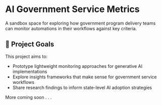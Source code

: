 # AI Government Service Metrics

A sandbox space for exploring how government program delivery teams can monitor automations in their workflows against key criteria.

## 🎯 Project Goals

This project aims to:
- Prototype lightweight monitoring approaches for generative AI implementations
- Explore insights frameworks that make sense for government service workflows
- Share research findings to inform state-level AI adoption strategies

More coming soon . . .
